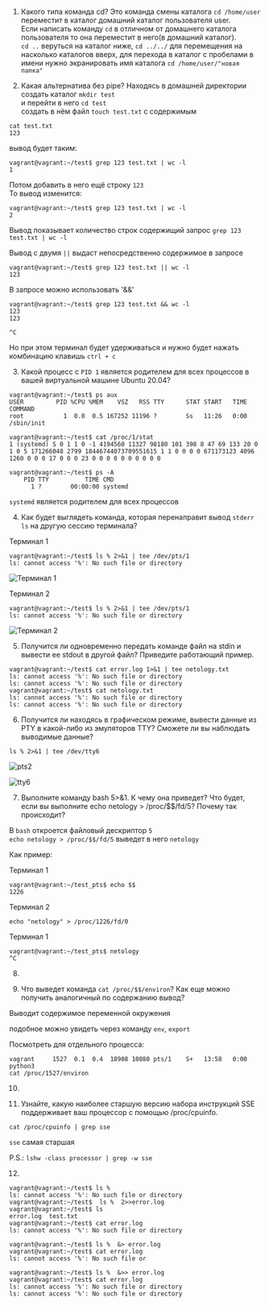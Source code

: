 1. Какого типа команда cd?
Это команда смены каталога `cd /home/user` переместит в каталог домашний каталог пользователя user.  
Если написать команду `cd` в отличном от домашнего каталога пользователя то она переместит в него(в домашний каталог).  
`cd ..` веруться на каталог ниже, `cd ../../` для перемещения на насколько каталогов вверх, для перехода в каталог с пробелами в имени нужно экранировать имя каталога `cd /home/user/"новая папка"`  


2. Какая альтернатива без pipe?
Находясь в домашней директории создать каталог `mkdir test`  
и перейти в него `cd test`  
создать в нём файл `touch test.txt` с содержимым  
```
cat test.txt   
123
```
вывод будет таким:  
```
vagrant@vagrant:~/test$ grep 123 test.txt | wc -l
1
```
Потом добавить в него ещё строку `123`  
То вывод изменится:   
```
vagrant@vagrant:~/test$ grep 123 test.txt | wc -l
2
```
Вывод показывает количество строк содержищий запрос `grep 123 test.txt | wc -l`  

Вывод с двумя `||` выдаст непосредственно содержимое в запросе
```
vagrant@vagrant:~/test$ grep 123 test.txt || wc -l
123

```
В запросе можно использовать '&&'  
```
vagrant@vagrant:~/test$ grep 123 test.txt && wc -l
123
123

^C
```
Но при этом терминал будет удерживаться и нужно будет нажать комбинацию клавишь `ctrl + c`   



3. Какой процесс с `PID 1` является родителем для всех процессов в вашей виртуальной машине Ubuntu 20.04?  

```
vagrant@vagrant:~/test$ ps aux
USER         PID %CPU %MEM    VSZ   RSS TTY      STAT START   TIME COMMAND
root           1  0.0  0.5 167252 11196 ?        Ss   11:26   0:00 /sbin/init

```
```
vagrant@vagrant:~/test$ cat /proc/1/stat
1 (systemd) S 0 1 1 0 -1 4194560 11327 98180 101 398 8 47 69 133 20 0 1 0 5 171266048 2799 18446744073709551615 1 1 0 0 0 0 671173123 4096 1260 0 0 0 17 0 0 0 23 0 0 0 0 0 0 0 0 0 0

```

```
vagrant@vagrant:~/test$ ps -A  
    PID TTY          TIME CMD  
      1 ?        00:00:00 systemd  
```



`systemd` является родителем для всех процессов  
   

4. Как будет выглядеть команда, которая перенаправит вывод `stderr ls` на другую сессию терминала?  

Терминал 1

```
vagrant@vagrant:~/test$ ls % 2>&1 | tee /dev/pts/1
ls: cannot access '%': No such file or directory

```

![Терминал 1](img/term1.png)

Терминал 2
```
vagrant@vagrant:~/test$ ls % 2>&1 | tee /dev/pts/1
ls: cannot access '%': No such file or directory

```

![Терминал 2](img/term2.png)



5. Получится ли одновременно передать команде файл на stdin и вывести ее stdout в другой файл? Приведите работающий пример.  

```
vagrant@vagrant:~/test$ cat error.log 1>&1 | tee netology.txt
ls: cannot access '%': No such file or directory
ls: cannot access '%': No such file or directory
vagrant@vagrant:~/test$ cat netology.txt 
ls: cannot access '%': No such file or directory
ls: cannot access '%': No such file or directory

```

6. Получится ли находясь в графическом режиме, вывести данные из PTY в какой-либо из эмуляторов TTY? Сможете ли вы наблюдать выводимые данные?

```
ls % 2>&1 | tee /dev/tty6 
```

![pts2](img/pts2.png)

![tty6](img/tty6.jpg)


7. Выполните команду bash 5>&1. К чему она приведет? Что будет, если вы выполните echo netology > /proc/$$/fd/5? Почему так происходит?

В `bash` откроется файловый дескриптор `5`  
`echo netology > /proc/$$/fd/5` выведет в него `netology`  

Как пример:

Терминал 1
```
vagrant@vagrant:~/test_pts$ echo $$
1226
```
Терминал 2
```
echo "netology" > /proc/1226/fd/0
```
Терминал 1
```
vagrant@vagrant:~/test_pts$ netology
^C
```

8.  

9. Что выведет команда `cat /proc/$$/environ`? Как еще можно получить аналогичный по содержанию вывод?

Выводит содержимое переменной окружения    

подобное можно увидеть через команду `env`, `export`

Посмотреть для отдельного процесса:  
```
vagrant     1527  0.1  0.4  18908 10080 pts/1    S+   13:58   0:00 python3
cat /proc/1527/environ
```

10. 

11. Узнайте, какую наиболее старшую версию набора инструкций SSE поддерживает ваш процессор с помощью /proc/cpuinfo.  

```
cat /proc/cpuinfo | grep sse
```
`sse` самая старшая 

P.S.:
`lshw -class processor | grep -w sse`

12. 

```
vagrant@vagrant:~/test$ ls %
ls: cannot access '%': No such file or directory
vagrant@vagrant:~/test$  ls %  2>>error.log
vagrant@vagrant:~/test$ ls
error.log  test.txt
vagrant@vagrant:~/test$ cat error.log 
ls: cannot access '%': No such file or directory
```

```
vagrant@vagrant:~/test$ ls %  &> error.log
vagrant@vagrant:~/test$ cat error.log 
ls: cannot access '%': No such file or 
```

```
vagrant@vagrant:~/test$ ls %  &>> error.log
vagrant@vagrant:~/test$ cat error.log 
ls: cannot access '%': No such file or directory
ls: cannot access '%': No such file or directory
```

